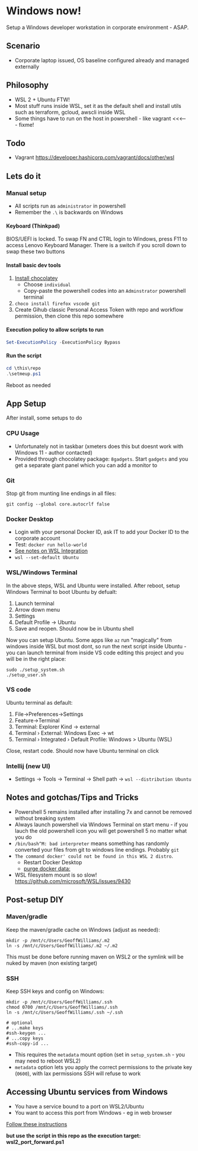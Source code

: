# Windows now!

Setup a Windows developer workstation in corporate environment - ASAP.

## Scenario

* Corporate laptop issued, OS baseline configured already and managed externally

## Philosophy
* WSL 2 + Ubuntu FTW!
* Most stuff runs inside WSL, set it as the default shell and install utils such as terraform, gcloud, awscli inside WSL
* Some things have to run on the host in powershell - like vagrant <<<--- fixme!

## Todo
* Vagrant https://developer.hashicorp.com/vagrant/docs/other/wsl

## Lets do it

### Manual setup

* All scripts run as `administrator` in powershell
* Remember the `.\` is backwards on Windows

#### Keyboard (Thinkpad)

BIOS/UEFI is locked. To swap FN and CTRL login to Windows, press F11 to access Lenovo Keyboard Manager. There is a switch if you scroll down to swap these two buttons

#### Install basic dev tools

1. [Install chocolatey](https://chocolatey.org/install#individual)
    * Choose `individual`
    * Copy-paste the powershell codes into an `Adminstrator` powershell terminal
2. `choco install firefox vscode git`
3. Create Gihub classic Personal Access Token with repo and workflow permission, then clone this repo somewhere

#### Execution policy to allow scripts to run

```powershell
Set-ExecutionPolicy -ExecutionPolicy Bypass
```

#### Run the script

```powershell
cd \this\repo
.\setmeup.ps1
```

Reboot as needed

## App Setup

After install, some setups to do

### CPU Usage

* Unfortunately not in taskbar (xmeters does this but doesnt work with Windows 11 - author contacted)
* Provided through chocolatey package: `8gadgets`. Start `gadgets` and you get a separate giant panel which you can add a monitor to

### Git

Stop git from munting line endings in all files:

```shell
git config --global core.autocrlf false
```

### Docker Desktop
* Login with your personal Docker ID, ask IT to add your Docker ID to the corporate account
* Test: `docker run hello-world`
* [See notes on WSL Integration](https://docs.docker.com/desktop/wsl/)
* `wsl --set-default Ubuntu`

### WSL/Windows Terminal
In the above steps, WSL and Ubuntu were installed. After reboot, setup Windows Terminal to boot Ubuntu by defualt:
1. Launch terminal
2. Arrow down menu
3. Settings
4. Default Profile -> Ubuntu
5. Save and reopen. Should now be in Ubuntu shell

Now you can setup Ubuntu. Some apps like `az` run "magically" from windows inside WSL but most dont, so run the next script inside Ubuntu - you can launch terminal from inside VS code editing this project and you will be in the right place:

```shell
sudo ./setup_system.sh
./setup_user.sh
```

### VS code

Ubuntu terminal as default:
1. File->Preferences->Settings
2. Feature->Terminal
3. Terminal: Explorer Kind -> external
4. Terminal › External: Windows Exec -> wt
5. Terminal › Integrated › Default Profile: Windows > Ubuntu (WSL)

Close, restart code. Should now have Ubuntu terminal on click

### Intellij (new UI)

* Settings -> Tools -> Terminal -> Shell path -> `wsl --distribution Ubuntu`

## Notes and gotchas/Tips and Tricks

* Powershell 5 remains installed after installing 7x and cannot be removed without breaking system
* Always launch powershell via Windows Terminal on start menu - if you lauch the old powershell icon you will get powershell 5 no matter what you do
* `/bin/bash^M: bad interpreter` means something has randomly converted your files from git to windows line endings. Probably `git`
* `The command docker' could not be found in this WSL 2 distro`. 
    * Restart Docker Desktop
    * [purge docker data:](https://stackoverflow.com/a/77106268/3441106)
* WSL filesystem mount is so slow! https://github.com/microsoft/WSL/issues/9430

## Post-setup DIY

### Maven/gradle
Keep the maven/gradle cache on Windows (adjust as needed): 

```shell
mkdir -p /mnt/c/Users/GeoffWilliams/.m2
ln -s /mnt/c/Users/GeoffWilliams/.m2 ~/.m2
```

This must be done before running maven on WSL2 or the symlink will be nuked by maven (non existing target)

### SSH

Keep SSH keys and config on Windows:

```shell
mkdir -p /mnt/c/Users/GeoffWilliams/.ssh
chmod 0700 /mnt/c/Users/GeoffWilliams/.ssh
ln -s /mnt/c/Users/GeoffWilliams/.ssh ~/.ssh

# optional
# ...make keys
#ssh-keygen ...
# ...copy keys
#ssh-copy-id ...
```

* This requires the `metadata` mount option (set in `setup_system.sh` - you may need to reboot WSL2)
* `metadata` option lets you apply the correct permissions to the private key (`0600`), with lax permissions SSH will refuse to work

## Accessing Ubuntu services from Windows 

* You have a service bound to a port on WSL2/Ubuntu
* You want to access this port from Windows - eg in web browser

[Follow these instructions](https://github.com/microsoft/WSL/issues/4150#issuecomment-504209723)

**but use the script in this repo as the execution target: wsl2_port_forward.ps1**

